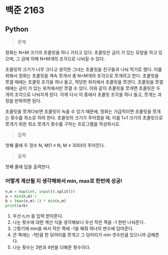# 백준 2163
## Python

>문제

정화는 N×M 크기의 초콜릿을 하나 가지고 있다. 초콜릿은 금이 가 있는 모양을 하고 있으며, 그 금에 의해 N×M개의 조각으로 나눠질 수 있다.

초콜릿의 크기가 너무 크다고 생각한 그녀는 초콜릿을 친구들과 나눠 먹기로 했다. 이를 위해서 정화는 초콜릿을 계속 쪼개서 총 N×M개의 조각으로 쪼개려고 한다. 초콜릿을 쪼갤 때에는 초콜릿 조각을 하나 들고, 적당한 위치에서 초콜릿을 쪼갠다. 초콜릿을 쪼갤 때에는 금이 가 있는 위치에서만 쪼갤 수 있다. 이와 같이 초콜릿을 쪼개면 초콜릿은 두 개의 조각으로 나눠지게 된다. 이제 다시 이 중에서 초콜릿 조각을 하나 들고, 쪼개는 과정을 반복하면 된다.

초콜릿을 쪼개다보면 초콜릿이 녹을 수 있기 때문에, 정화는 가급적이면 초콜릿을 쪼개는 횟수를 최소로 하려 한다. 초콜릿의 크기가 주어졌을 때, 이를 1×1 크기의 초콜릿으로 쪼개기 위한 최소 쪼개기 횟수를 구하는 프로그램을 작성하시오.

>입력

첫째 줄에 두 정수 N, M(1 ≤ N, M ≤ 300)이 주어진다.

>출력

첫째 줄에 답을 출력한다.

### 어떻게 계산될 지 생각해봐서 min, max로 한번에 성공!
```python
n,m = map(int, input().split())
a = min(n,m)-1
b = (max(n,m)-1) * min(n,m)
print(a+b)
```

1. 우선 n,m 을 입력 받아준다.
2. 나눈 횟수에 대한 계산 식을 생각해보니 우선 작은 쪽을 -1 한번 나눠준다.
3. 그렇기에 min을 써서 작은 쪽에 -1을 해줘 하나의 변수에 담아준다.
4. 큰 쪽에는 -1만큼 한 덩어리를 쪼개고 그 덩어리가 min 갯수만큼 있으니까 곱해준다.
5. 나눈 횟수는 3번과 4번을 더해준 횟수이다.
